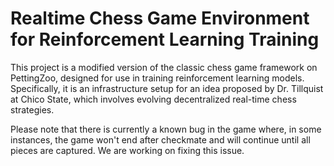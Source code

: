 # Realtime Chess Game Environment for Reinforcement Learning Training

This project is a modified version of the classic chess game framework on PettingZoo, designed for use in training reinforcement learning models. Specifically, it is an infrastructure setup for an idea proposed by Dr. Tillquist at Chico State, which involves evolving decentralized real-time chess strategies.

Please note that there is currently a known bug in the game where, in some instances, the game won't end after checkmate and will continue until all pieces are captured. We are working on fixing this issue.

